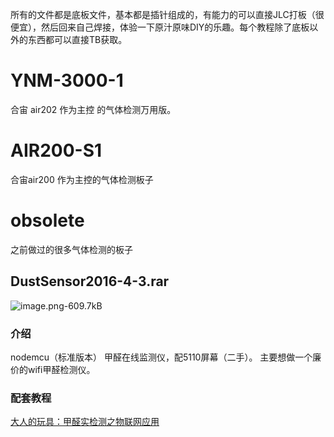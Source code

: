 所有的文件都是底板文件，基本都是插针组成的，有能力的可以直接JLC打板（很便宜），然后回来自己焊接，体验一下原汁原味DIY的乐趣。每个教程除了底板以外的东西都可以直接TB获取。

# YNM-3000-1 
合宙 air202 作为主控 的气体检测万用版。

# AIR200-S1
合宙air200 作为主控的气体检测板子

# obsolete
之前做过的很多气体检测的板子


## DustSensor2016-4-3.rar
![image.png-609.7kB][1]
### 介绍
nodemcu（标准版本） 甲醛在线监测仪，配5110屏幕（二手）。
主要想做一个廉价的wifi甲醛检测仪。

### 配套教程
[大人的玩具：甲醛实检测之物联网应用][2]


  [1]: http://static.zybuluo.com/guanvee/2xxf0g312ju6mhlie293vktj/image.png
  [2]: https://post.smzdm.com/p/443892/
